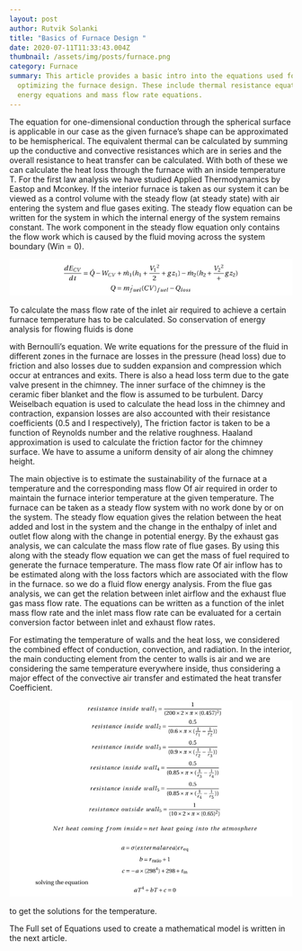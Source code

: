 ```yaml
---
layout: post
author: Rutvik Solanki
title: "Basics of Furnace Design "
date: 2020-07-11T11:33:43.004Z
thumbnail: /assets/img/posts/furnace.png
category: Furnace
summary: This article provides a basic intro into the equations used for
  optimizing the furnace design. These include thermal resistance equations,
  energy equations and mass flow rate equations.
---
```

The equation for one-dimensional conduction through the
spherical surface is applicable in our case as the given furnace’s shape can be approximated to
be hemispherical. The equivalent thermal can be calculated by summing up the conductive
and convective resistances which are in series and the overall resistance to heat transfer can
be calculated. With both of these we can calculate the heat loss through the furnace with an
inside temperature T. For the first law analysis we have studied Applied Thermodynamics by
Eastop and Mconkey. If the interior furnace is taken as our system it can be viewed as a control volume with the steady flow (at steady state) with air entering the system and flue gases
exiting. The steady flow equation can be written for the system in which the internal energy of
the system remains constant. The work component in the steady flow equation only contains
the flow work which is caused by the fluid moving across the system boundary (Win = 0).

![eqn-2](/assets/img/posts/furnace_eqn_1.png "Equations_1")

To calculate the mass flow rate of the inlet air required to achieve a certain furnace temperature has to be calculated. So conservation of energy analysis for flowing fluids is done

with Bernoulli’s equation. We write equations for the pressure of the fluid in different zones in
the furnace are losses in the pressure (head loss) due to friction and also losses due to sudden
expansion and compression which occur at entrances and exits. There is also a head loss term
due to the gate valve present in the chimney. The inner surface of the chimney is the ceramic
fiber blanket and the flow is assumed to be turbulent. Darcy Weiselbach equation is used to
calculate the head loss in the chimney and contraction, expansion losses are also accounted
with their resistance coefficients (0.5 and I respectively), The friction factor is taken to be a
function of Reynolds number and the relative roughness. Haaland approximation is used to
calculate the friction factor for the chimney surface. We have to assume a uniform density of air
along the chimney height.

The main objective is to estimate the sustainability of the furnace at a temperature and the corresponding mass flow Of air required in order to maintain the furnace interior temperature at the given temperature. The furnace can be taken as a steady flow system with no work done by or on the system. The steady flow equation gives the relation between the heat added and lost in the system and the change in the enthalpy of inlet and outlet flow along with the change in potential energy. By the exhaust gas analysis, we can calculate the mass flow rate of flue
gases. By using this along with the steady flow equation we can get the mass of fuel required to generate the furnace temperature. The mass flow rate Of air inflow has to be estimated along with the loss factors which are associated with the flow in the furnace. so we do a fluid flow energy analysis. From the flue gas analysis, we can get the relation between inlet airflow and the exhaust flue gas mass flow rate. The equations can be written as a function of the inlet mass flow rate and the inlet mass flow rate can be evaluated for a certain conversion factor
between inlet and exhaust flow rates.

For estimating the temperature of walls and the heat loss, we considered the combined effect
of conduction, convection, and radiation. In the interior, the main conducting element from
the center to walls is air and we are considering the same temperature everywhere inside,
thus considering a major effect of the convective air transfer and estimated the heat transfer
Coefficient.

![Furnace Temp Equations](/assets/img/posts/furnace_temp_eqn.png "furnace_temp_eqn")

to get the solutions for the temperature.

The Full set of Equations used to create a mathematical model is written in the next article.